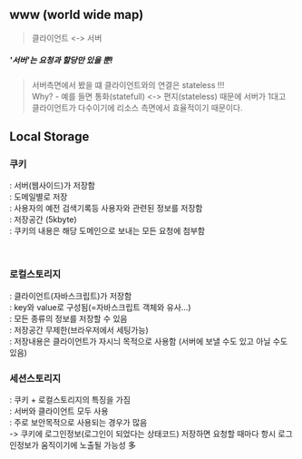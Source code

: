 ## www (world wide map)

> 클라이언트 <-> 서버<br>

##### '서버'는 요청과 할당만 있을 뿐!

> 서버측면에서 봤을 떄 클라이언트와의 연결은 stateless !!!<br>
> Why? - 예를 들면 통화(statefull) <-> 편지(stateless) 때문에 서버가 1대고 클라이언트가 다수이기에 리소스 측면에서 효율적이기 때문이다.

## Local Storage

### 쿠키

: 서버(웹사이드)가 저장함<br>
: 도메일별로 저장<br>
: 사용자의 예전 검색기록등 사용자와 관련된 정보를 저장함<br>
: 저장공간 (5kbyte)<br>
: 쿠키의 내용은 해당 도메인으로 보내는 모든 요청에 첨부함<br>

<br>

### 로컬스토리지

: 클라이언트(자바스크립트)가 저장함<br>
: key와 value로 구성됨(=자바스크립트 객체와 유사...)<br>
: 모든 종류의 정보를 저장할 수 있음<br>
: 저장공간 무제한(브라우저에서 세팅가능)<br>
: 저장내용은 클라이언트가 자시늬 목적으로 사용함 (서버에 보낼 수도 있고 아닐 수도 있음)

### 세션스토리지

: 쿠키 + 로컬스토리지의 특징을 가짐<br>
: 서버와 클라이언트 모두 사용<br>
: 주로 보안목적으로 사용되는 경우가 많음<br>
-> 쿠키에 로그인정보(로그인이 되었다는 상태코드) 저장하면 요청할 때마다 항시 로그인정보가 움직이기에 노출될 가능성 多
